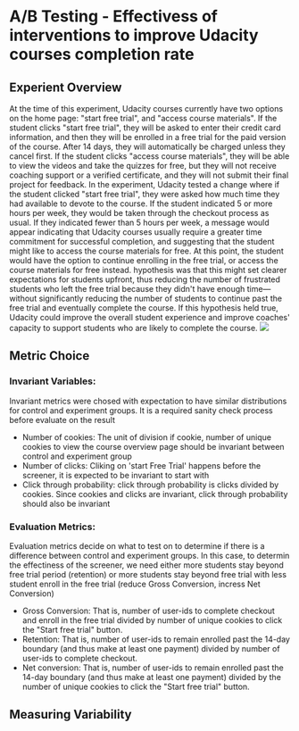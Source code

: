 # A/B Testing - Effectivess of interventions to improve Udacity courses completion rate

## Experient Overview
At the time of this experiment, Udacity courses currently have two options on the home page: "start free trial", 
and "access course materials". If the student clicks "start free trial", they will be asked to enter their credit card information, 
and then they will be enrolled in a free trial for the paid version of the course. After 14 days, they will automatically be charged 
unless they cancel first. If the student clicks "access course materials", they will be able to view the videos and take the quizzes for 
free, but they will not receive coaching support or a verified certificate, and they will not submit their final project for feedback.
In the experiment, Udacity tested a change where if the student clicked "start free trial", they were asked how much time they had 
available to devote to the course. If the student indicated 5 or more hours per week, they would be taken through the checkout process 
as usual. If they indicated fewer than 5 hours per week, a message would appear indicating that Udacity courses usually require a greater 
time commitment for successful completion, and suggesting that the student might like to access the course materials for free. At this 
point, the student would have the option to continue enrolling in the free trial, or access the course materials for free instead.
hypothesis was that this might set clearer expectations for students upfront, thus reducing the number of frustrated students who left 
the free trial because they didn't have enough time—without significantly reducing the number of students to continue past the free 
trial and eventually complete the course. If this hypothesis held true, Udacity could improve the overall student experience and 
improve coaches' capacity to support students who are likely to complete the course.
![](https://drive.google.com/file/d/0ByAfiG8HpNUMakVrS0s4cGN2TjQ/view)

## Metric Choice

### Invariant Variables: 
Invariant metrics were chosed with expectation to have similar distributions for control and experiment groups. It is a required 
sanity check process before evaluate on the result 
- Number of cookies: The unit of division if cookie, number of unique cookies to view the course overview page should be invariant between control and experiment group
- Number of clicks: Cliking on 'start Free Trial' happens before the screener, it is expected to be invariant to start with
- Click through probability: click through probability is clicks divided by cookies. Since cookies and clicks are invariant, click through probability should also be invariant

### Evaluation Metrics:
Evaluation metrics decide on what to test on to determine if there is a difference between control and experiment groups. In this case, to determin the effectiness of the screener,
we need either more students stay beyond free trial period (retention) or more students stay beyond free trial with less student enroll in the free trial (reduce Gross Conversion, incress Net Conversion)
- Gross Conversion: That is, number of user-ids to complete checkout and enroll in the free trial divided by number of unique cookies to click the "Start free trial" button.
- Retention: That is, number of user-ids to remain enrolled past the 14-day boundary (and thus make at least one payment) divided by number of user-ids to complete checkout.
- Net conversion: That is, number of user-ids to remain enrolled past the 14-day boundary (and thus make at least one payment) divided by the number of unique cookies to click the "Start free trial" button. 

## Measuring Variability
